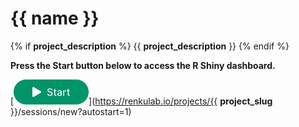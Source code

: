 # {{ name }}
{% if __project_description__ %}
{{ __project_description__ }}
{% endif %}


**Press the Start button below to access the R Shiny dashboard.**

[![Start button](https://raw.githubusercontent.com/bethcg/renku-project-template/master/R-shiny-dashboard/start.png "Start button")](https://renkulab.io/projects/{{ __project_slug__ }}/sessions/new?autostart=1)
